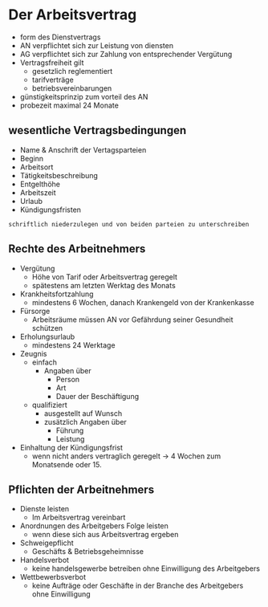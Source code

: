 # Der Arbeitsvertrag
- form des Dienstvertrags
- AN verpflichtet sich zur Leistung von diensten
- AG verpflichtet sich zur Zahlung von entsprechender Vergütung
- Vertragsfreiheit gilt
    - gesetzlich reglementiert
    - tarifverträge
    - betriebsvereinbarungen
- günstigkeitsprinzip zum vorteil des AN
- probezeit maximal 24 Monate
## wesentliche Vertragsbedingungen
- Name & Anschrift der Vertagsparteien
- Beginn
- Arbeitsort
- Tätigkeitsbeschreibung
- Entgelthöhe
- Arbeitszeit
- Urlaub
- Kündigungsfristen  

`schriftlich niederzulegen und von beiden parteien zu unterschreiben`
## Rechte des Arbeitnehmers
- Vergütung
    - Höhe von Tarif oder Arbeitsvertrag geregelt
    - spätestens am letzten Werktag des Monats
- Krankheitsfortzahlung
    - mindestens 6 Wochen, danach Krankengeld von der Krankenkasse
- Fürsorge
    - Arbeitsräume müssen AN vor Gefährdung seiner Gesundheit schützen
- Erholungsurlaub
    - mindestens 24 Werktage
- Zeugnis   
    - einfach
        - Angaben über
            - Person
            - Art
            - Dauer der Beschäftigung
    - qualifiziert
        - ausgestellt auf Wunsch
        - zusätzlich Angaben über
            - Führung
            - Leistung
- Einhaltung der Kündigungsfrist
    - wenn nicht anders vertraglich geregelt -> 4 Wochen zum Monatsende oder 15.
## Pflichten der Arbeitnehmers
- Dienste leisten
    - Im Arbeitsvertrag vereinbart
- Anordnungen des Arbeitgebers Folge leisten
    - wenn diese sich aus Arbeitsvertrag ergeben
- Schweigepflicht
    - Geschäfts & Betriebsgeheimnisse
- Handelsverbot
    - keine handelsgewerbe betreiben ohne Einwilligung des Arbeitgebers
- Wettbewerbsverbot
    - keine Aufträge oder Geschäfte in der Branche des Arbeitgebers ohne Einwilligung
